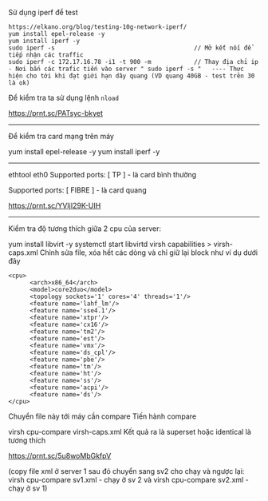 Sử dụng iperf để test

```
https://elkano.org/blog/testing-10g-network-iperf/
yum install epel-release -y
yum install iperf -y
sudo iperf -s                                       // Mở kết nối để tiếp nhận các traffic
sudo iperf -c 172.17.16.78 -i1 -t 900 -m            // Thay địa chỉ ip - Nơi bắn các trafic tiến vào server " sudo iperf -s "   ---- Thực hiện cho tới khi đạt giới hạn dây quang (VD quang 40GB - test trên 30 là ok)
```

Để kiểm tra ta sử dụng lệnh `nload`

https://prnt.sc/PATsyc-bkyet

------------------------------------------
Để kiểm tra card mạng trên máy 

yum install epel-release -y
yum install iperf -y

----------
ethtool eth0
Supported ports: [ TP ] - là card bình thường 

Supported ports: [ FIBRE ] - là card quang

https://prnt.sc/YVIjI29K-UIH


-----------------------------------
Kiểm tra độ tương thích giữa 2 cpu của server:

yum install libvirt -y
systemctl start libvirtd
virsh capabilities > virsh-caps.xml
Chỉnh sửa file, xóa hết các dòng và chỉ giữ lại block <cpu> </cpu> như ví dụ dưới đây
```
<cpu>
      <arch>x86_64</arch>
      <model>core2duo</model>
      <topology sockets='1' cores='4' threads='1'/>
      <feature name='lahf_lm'/>
      <feature name='sse4.1'/>
      <feature name='xtpr'/>
      <feature name='cx16'/>
      <feature name='tm2'/>
      <feature name='est'/>
      <feature name='vmx'/>
      <feature name='ds_cpl'/>
      <feature name='pbe'/>
      <feature name='tm'/>
      <feature name='ht'/>
      <feature name='ss'/>
      <feature name='acpi'/>
      <feature name='ds'/>
</cpu>
```
Chuyển file này tới máy cần compare
Tiến hành compare

virsh cpu-compare virsh-caps.xml
Kết quả ra là superset hoặc identical là tương thích

https://prnt.sc/5u8woMbGkfpV


(copy file xml ở server 1 sau đó chuyển sang sv2 cho chạy và ngược lại: virsh cpu-compare sv1.xml - chạy ở sv 2 và virsh cpu-compare sv2.xml - chạy ở sv 1)